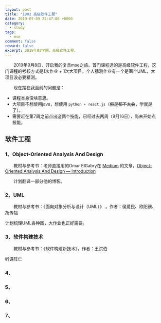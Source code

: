 ```yaml
---
layout: post
title: "1903 高级软件工程"
date: 2019-09-09 22:47:08 +0000
category:
  - study
tags:
  - mse
comment: false
reward: false
excerpt: 2019年03学期，高级软件工程。
---
```


&emsp;&emsp;2019年9月8日，开启我的复旦mse之旅。首门课程选的是高级软件工程，这门课程的考核方式是1次作业 + 1次大项目。个人猜测作业有一个是画个UML，大项目没必要猜测。

&emsp;&emsp;现在摆在我面前的问题是：

- 课程本身没啥意思。
- 大项目不想使用java，想使用 `python + react.js`（~~但是都不太会~~，学就是了）。
- 需要赶在第7周之前点出这俩个技能，已经过去两周（9月16日），尚未开始点技能。

## 软件工程

### 1、Object-Oriented Analysis And Design

&emsp;&emsp;教材与参考书：老师直接用的Omar ElGabry在 [Medium](https://medium.com/) 的文章，[Object-Oriented Analysis And Design — Introduction](https://medium.com/omarelgabrys-blog/object-oriented-analysis-and-design-introduction-part-1-a93b0ca69d36)

&emsp;&emsp;计划翻译一部分他的博客。

### 2、UML

&emsp;&emsp;教材与参考书：《面向对象分析与设计（UML）》 ，作者：侯爱民、欧阳骥、胡传福

计划梳理UML各种图，大作业也正好需要。

### 3、软件构建技术

&emsp;&emsp;教材与参考书：《软件构建新技术》，作者：王洪伯

听课阵亡

### 4、

### 5、

### 6、

### 7、
